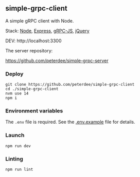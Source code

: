 ## simple-grpc-client

A simple gRPC client with Node.

Stack: [Node](https://nodejs.org), [Express](http://expressjs.com), [gRPC-JS](https://www.npmjs.com/package/@grpc/grpc-js), [jQuery](https://jquery.com)

DEV: http://localhost:3300

The server repository:

https://github.com/peterdee/simple-grpc-server

### Deploy

```shell script
git clone https://github.com/peterdee/simple-grpc-client
cd ./simple-grpc-client
nvm use 14
npm i
```

### Environment variables

The `.env` file is required. See the [.env.example](.env.example) file for details.

### Launch

```shell script
npm run dev
```

### Linting

```shell script
npm run lint
```
